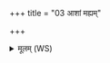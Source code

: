 +++
title = "03 आशां मह्यम्"

+++
<details><summary>मूलम् (WS)</summary>

आशां मह्यं राधयत्वेन्द्रियेण यथा मृताम् । ..  
त्वमग्ने क्रव्यादः सर्वान् पिशाचां अर्चिषादह ॥ ३ ॥ ·  
प्रति दह यातुधानान् मूरदेवान् विचर्षणे ।  
ये नो दुरस्याद्वेषेणाथाशां मोहयन्ति नः ॥ ४ ॥
</details>